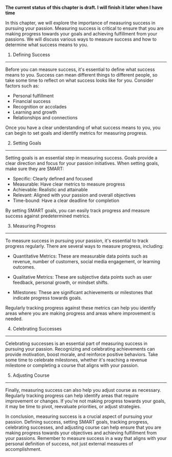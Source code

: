 **The current status of this chapter is draft. I will finish it later when I have time**

In this chapter, we will explore the importance of measuring success in pursuing your passion. Measuring success is critical to ensure that you are making progress towards your goals and achieving fulfillment from your passions. We will discuss various ways to measure success and how to determine what success means to you.

1. Defining Success
-------------------

Before you can measure success, it's essential to define what success means to you. Success can mean different things to different people, so take some time to reflect on what success looks like for you. Consider factors such as:

* Personal fulfillment
* Financial success
* Recognition or accolades
* Learning and growth
* Relationships and connections

Once you have a clear understanding of what success means to you, you can begin to set goals and identify metrics for measuring progress.

2. Setting Goals
----------------

Setting goals is an essential step in measuring success. Goals provide a clear direction and focus for your passion initiatives. When setting goals, make sure they are SMART:

* Specific: Clearly defined and focused
* Measurable: Have clear metrics to measure progress
* Achievable: Realistic and attainable
* Relevant: Aligned with your passion and overall objectives
* Time-bound: Have a clear deadline for completion

By setting SMART goals, you can easily track progress and measure success against predetermined metrics.

3. Measuring Progress
---------------------

To measure success in pursuing your passion, it's essential to track progress regularly. There are several ways to measure progress, including:

* Quantitative Metrics: These are measurable data points such as revenue, number of customers, social media engagement, or learning outcomes.

* Qualitative Metrics: These are subjective data points such as user feedback, personal growth, or mindset shifts.

* Milestones: These are significant achievements or milestones that indicate progress towards goals.

Regularly tracking progress against these metrics can help you identify areas where you are making progress and areas where improvement is needed.

4. Celebrating Successes
------------------------

Celebrating successes is an essential part of measuring success in pursuing your passion. Recognizing and celebrating achievements can provide motivation, boost morale, and reinforce positive behaviors. Take some time to celebrate milestones, whether it's reaching a revenue milestone or completing a course that aligns with your passion.

5. Adjusting Course
-------------------

Finally, measuring success can also help you adjust course as necessary. Regularly tracking progress can help identify areas that require improvement or changes. If you're not making progress towards your goals, it may be time to pivot, reevaluate priorities, or adjust strategies.

In conclusion, measuring success is a crucial aspect of pursuing your passion. Defining success, setting SMART goals, tracking progress, celebrating successes, and adjusting course can help ensure that you are making progress towards your objectives and achieving fulfillment from your passions. Remember to measure success in a way that aligns with your personal definition of success, not just external measures of accomplishment.
